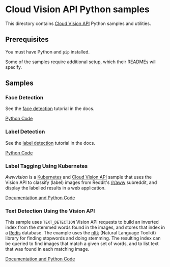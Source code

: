 # Cloud Vision API Python samples


This directory contains [Cloud Vision API](https://cloud.google.com/vision/) Python samples and utilities.

## Prerequisites

You must have Python and `pip` installed.

Some of the samples require additional setup, which their READMEs will specify.

## Samples

### Face Detection

See the [face detection](https://cloud.google.com/vision/docs/face-tutorial) tutorial in the docs.

[Python Code](https://github.com/GoogleCloudPlatform/python-docs-samples/tree/master/vision/api/face_detection)

### Label Detection

See the [label detection](https://cloud.google.com/vision/docs/label-tutorial) tutorial in the docs.

[Python Code](https://github.com/GoogleCloudPlatform/python-docs-samples/tree/master/vision/api/label)

<!-- <a href="http://console.cloud.google.com/cloudshell"><img src="button.png" border=0></a><br><br> -->

### Label Tagging Using Kubernetes

*Awwvision* is a [Kubernetes](https://github.com/kubernetes/kubernetes/) and
[Cloud Vision API](https://cloud.google.com/vision/) sample that uses the
Vision API to classify (label) images from Reddit's
[/r/aww](https://reddit.com/r/aww) subreddit, and display the labelled results
in a web application.

[Documentation and Python Code](awwvision)

### Text Detection Using the Vision API

This sample uses `TEXT_DETECTION` Vision API requests to build an inverted
index from the stemmed words found in the images, and stores that index in a
[Redis](redis.io) database. The example uses the
[nltk](http://www.nltk.org/index.html) (Natural Language Toolkit) library for
finding stopwords and doing stemming. The resulting index can be queried to find
images that match a given set of words, and to list text that was found in each
matching image.

[Documentation and Python Code](text)
